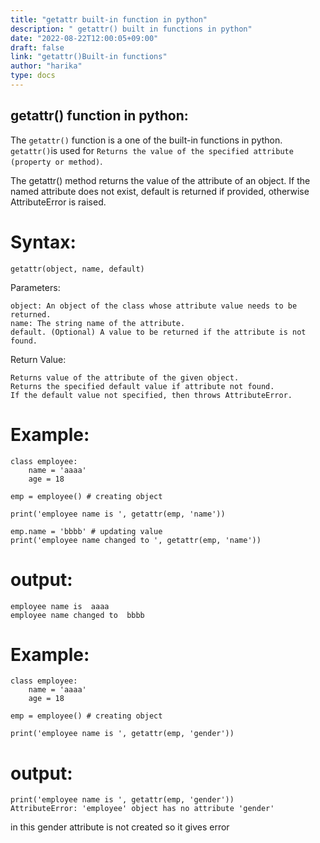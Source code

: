 ```yaml
---
title: "getattr built-in function in python"
description: " getattr() built in functions in python"
date: "2022-08-22T12:00:05+09:00"
draft: false
link: "getattr()Built-in functions"
author: "harika"
type: docs
---
```


## getattr() function in python:
The `getattr()` function is a one of the built-in functions in python.
`getattr()`is used for `Returns the value of the specified attribute (property or method)`.

The getattr() method returns the value of the attribute of an object. If the named attribute does not exist, default is returned if provided, otherwise AttributeError is raised.

# Syntax:
```
getattr(object, name, default)
```
Parameters:

    object: An object of the class whose attribute value needs to be returned.
    name: The string name of the attribute.
    default. (Optional) A value to be returned if the attribute is not found.

Return Value:

    Returns value of the attribute of the given object.
    Returns the specified default value if attribute not found.
    If the default value not specified, then throws AttributeError.

# Example:
```
class employee:
    name = 'aaaa'
    age = 18
    
emp = employee() # creating object

print('employee name is ', getattr(emp, 'name'))

emp.name = 'bbbb' # updating value
print('employee name changed to ', getattr(emp, 'name'))
```
# output:
```
employee name is  aaaa
employee name changed to  bbbb
```
# Example:
```
class employee:
    name = 'aaaa'
    age = 18
    
emp = employee() # creating object

print('employee name is ', getattr(emp, 'gender'))
```
# output:
```
print('employee name is ', getattr(emp, 'gender'))
AttributeError: 'employee' object has no attribute 'gender'
```
in this gender attribute is not created so it gives error
